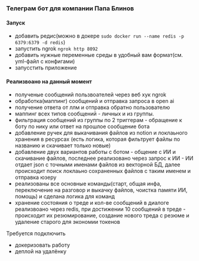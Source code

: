 ### Телеграм бот для компании Папа Блинов

#### Запуск
- добавить редис(можно в докере `sudo docker run --name redis -p 6379:6379 -d redis`)
- запустить ngrok `ngrok http 8092`
- добавить нужные переменные среды в удобный вам формат(см. yml-файл с конфигами)
- запусстить приложение


#### Реализвоано на данный момент
- полученые сообщений пользвоателей через веб хук ngrok
- обработка(маппинг) сообщений и отправка запроса в open ai
- получение ответа от ллм и отправка обратно пользователю 
- маппинг всех типов сообщений - личных и из группы. 
- фильтрация сообщений из группы по 2 триггерам - обращение к боту по нику или ответ на прошлое сообщение бота
- добавление ручек для выкачивания файлов из notion и локлаьного хранения в ресурсах (есть логика, которая фильтрует файлы по названию и скачивает только новые)
- добавление двух вариантов работы с ботом - общение с ИИ и скачивание файлов, последнее реализовано через запрос к ИИ - ИИ отдает json с точными именами файлов из векторной БД, далее происходит поиск локлаьно сохраненных файлов с таким именем и отправка юзеру
- реализованы все основные команды(старт, общая инфа, переключение на разговор и выкачку файлов, чоистка памяти ИИ, помощь) и сделана логика для команд
- хранение состояния о треде и кол-ве сообщений в диалоге реализвоано через redis, при достижении 10 сообщений в треде - происходит их резюмирование, создание нового треда с резюме и удаление старого для экономии токенов


Требуется подключить
- докеризовать работу
- деплой на удалёнку
